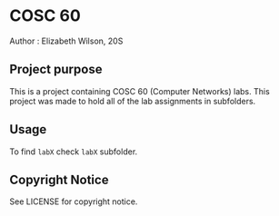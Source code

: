 # COSC 60
Author : Elizabeth Wilson, 20S

## Project purpose 
This is a project containing COSC 60 (Computer Networks) labs. This project was made to hold all of the lab assignments in subfolders.

## Usage
To find `labX` check `labX` subfolder.

## Copyright Notice 
See LICENSE for copyright notice. 
